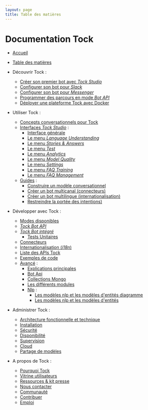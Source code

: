 ```yaml
---
layout: page
title: Table des matières
---
```


# Documentation Tock

- [Accueil](..)

- [Table des matières](../toc)

- Découvrir Tock :
    - [Créer son premier bot avec _Tock Studio_](../guide/studio)
    - [Configurer son bot pour _Slack_](../guide/slack)
    - [Configurer son bot pour _Messenger_](../guide/messenger)
    - [Programmer des parcours en mode _Bot API_](../guide/api)
    - [Déployer une plateforme Tock avec Docker](../guide/plateforme)

- Utiliser Tock :
    - [Concepts conversationnels pour Tock](../user/concepts)
    - [Interfaces _Tock Studio_](../user/studio) :
        - [Interface générale](../user/studio/general)
        - [Le menu _Language Understanding_](../user/studio/nlu)
        - [Le menu _Stories & Answers_](../user/studio/stories-and-answers)
        - [Le menu _Test_](../user/studio/test)
        - [Le menu _Analytics_](../user/studio/analytics)
        - [Le menu _Model Quality_](../user/studio/nlu-qa)
        - [Le menu _Settings_](../user/studio/configuration)
        - [Le menu _FAQ Training_](../user/studio/faq-training)
        - [Le menu _FAQ Management_](../user/studio/faq-management)
    - [Guides](../user/guides) :
        - [Construire un modèle conversationnel](../user/guides/build-model)
        - [Créer un bot multicanal (connecteurs)](../user/guides/canaux)
        - [Créer un bot multilingue (internationalisation)](../user/guides/i18n)
        - [Restreindre la portée des intentions)](../user/guides/intents-restrictions)

- Développer avec Tock :
    - [Modes disponibles](../dev/modes)
    - [_Tock Bot API_](../dev/bot-api)
    - [_Tock Bot intégré_](../dev/bot-integre)
        - [Tests Unitaires](../dev/tester)
    - [Connecteurs](../dev/connecteurs)
    - [Internationalisation (_i18n_)](../dev/i18n)
    - [Liste des APIs Tock](../dev/api)
    - [Exemples de code](../dev/exemples-code)
    - [Avancé](../dev/advanced) :
        - [Explications principales](../dev/advanced/main-classes-explanation)
        - [Bot Api](../dev/advanced/bot-api-advanced)
        - [Collections Mongo](../dev/advanced/collections)
        - [Les différents modules](../dev/advanced/packages)
        - [Nlp](../dev/advanced/nlp) :
          - [Les modèles nlp et les modèles d'entités diagramme](../dev/advanced/nlp/nlp-intents-and-entities-evaluation-simplifed-diagram)
          - [Les modèles nlp et les modèles d'entités](../dev/advanced/nlp/nlp-models-and-entity-models)

- Administrer Tock :
    - [Architecture fonctionnelle et technique](../admin/architecture)
    - [Installation](../admin/installation)
    - [Sécurité](../admin/securite)
    - [Disponibilité](../admin/disponibilite)
    - [Supervision](../admin/supervision)
    - [Cloud](../admin/cloud)
    - [Partage de modèles](../admin/shared-model)

- A propos de Tock :
    - [Pourquoi Tock](../apropos/pourquoi)
    - [Vitrine utilisateurs](../apropos/vitrine)
    - [Ressources & kit presse](../apropos/ressources)
    - [Nous contacter](../apropos/contact)
    - [Communauté](../apropos/communaute)
    - [Contribuer](../apropos/contribuer)
    - [Emploi](../apropos/emploi)